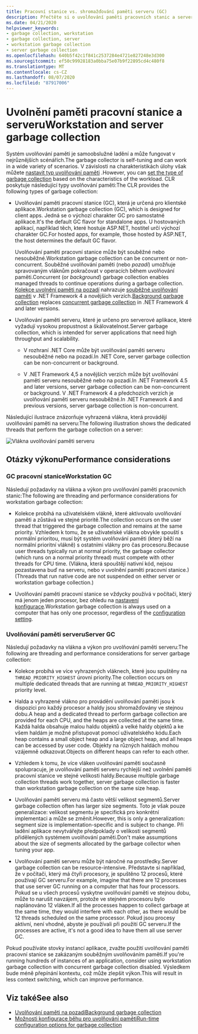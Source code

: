 ```yaml
---
title: Pracovní stanice vs. shromažďování paměti serveru (GC)
description: Přečtěte si o uvolňování paměti pracovních stanic a serverů v .NET.
ms.date: 04/21/2020
helpviewer_keywords:
- garbage collection, workstation
- garbage collection, server
- workstation garbage collection
- server garbage collection
ms.openlocfilehash: 640b5f42c1f841c2537284e4721e827248e3d300
ms.sourcegitcommit: ef50c99928183a0bba75e07b9f22895cd4c480f8
ms.translationtype: MT
ms.contentlocale: cs-CZ
ms.lasthandoff: 08/07/2020
ms.locfileid: "87917006"
---
```

# <a name="workstation-and-server-garbage-collection"></a><span data-ttu-id="ff60e-103">Uvolnění paměti pracovní stanice a serveru</span><span class="sxs-lookup"><span data-stu-id="ff60e-103">Workstation and server garbage collection</span></span>

<span data-ttu-id="ff60e-104">Systém uvolňování paměti je samoobslužné ladění a může fungovat v nejrůznějších scénářích.</span><span class="sxs-lookup"><span data-stu-id="ff60e-104">The garbage collector is self-tuning and can work in a wide variety of scenarios.</span></span> <span data-ttu-id="ff60e-105">V závislosti na charakteristikách úlohy však můžete [nastavit typ uvolňování paměti](../../core/run-time-config/garbage-collector.md#flavors-of-garbage-collection) .</span><span class="sxs-lookup"><span data-stu-id="ff60e-105">However, you can [set the type of garbage collection](../../core/run-time-config/garbage-collector.md#flavors-of-garbage-collection) based on the characteristics of the workload.</span></span> <span data-ttu-id="ff60e-106">CLR poskytuje následující typy uvolňování paměti:</span><span class="sxs-lookup"><span data-stu-id="ff60e-106">The CLR provides the following types of garbage collection:</span></span>

- <span data-ttu-id="ff60e-107">Uvolňování paměti pracovní stanice (GC), která je určená pro klientské aplikace.</span><span class="sxs-lookup"><span data-stu-id="ff60e-107">Workstation garbage collection (GC), which is designed for client apps.</span></span> <span data-ttu-id="ff60e-108">Jedná se o výchozí charakter GC pro samostatné aplikace.</span><span class="sxs-lookup"><span data-stu-id="ff60e-108">It's the default GC flavor for standalone apps.</span></span> <span data-ttu-id="ff60e-109">U hostovaných aplikací, například těch, které hostuje ASP.NET, hostitel určí výchozí charakter GC.</span><span class="sxs-lookup"><span data-stu-id="ff60e-109">For hosted apps, for example, those hosted by ASP.NET, the host determines the default GC flavor.</span></span>

  <span data-ttu-id="ff60e-110">Uvolňování paměti pracovní stanice může být souběžné nebo nesouběžné.</span><span class="sxs-lookup"><span data-stu-id="ff60e-110">Workstation garbage collection can be concurrent or non-concurrent.</span></span> <span data-ttu-id="ff60e-111">Souběžné uvolňování paměti (nebo *pozadí*) umožňuje spravovaným vláknům pokračovat v operacích během uvolňování paměti.</span><span class="sxs-lookup"><span data-stu-id="ff60e-111">Concurrent (or *background*) garbage collection enables managed threads to continue operations during a garbage collection.</span></span> <span data-ttu-id="ff60e-112">[Kolekce uvolnění paměti na pozadí](background-gc.md) nahrazuje [souběžné uvolňování paměti](background-gc.md#concurrent-garbage-collection) v .NET Framework 4 a novějších verzích.</span><span class="sxs-lookup"><span data-stu-id="ff60e-112">[Background garbage collection](background-gc.md) replaces [concurrent garbage collection](background-gc.md#concurrent-garbage-collection) in .NET Framework 4 and later versions.</span></span>

- <span data-ttu-id="ff60e-113">Uvolňování paměti serveru, které je určeno pro serverové aplikace, které vyžadují vysokou propustnost a škálovatelnost.</span><span class="sxs-lookup"><span data-stu-id="ff60e-113">Server garbage collection, which is intended for server applications that need high throughput and scalability.</span></span>

  - <span data-ttu-id="ff60e-114">V rozhraní .NET Core může být uvolňování paměti serveru nesouběžné nebo na pozadí.</span><span class="sxs-lookup"><span data-stu-id="ff60e-114">In .NET Core, server garbage collection can be non-concurrent or background.</span></span>

  - <span data-ttu-id="ff60e-115">V .NET Framework 4,5 a novějších verzích může být uvolňování paměti serveru nesouběžné nebo na pozadí.</span><span class="sxs-lookup"><span data-stu-id="ff60e-115">In .NET Framework 4.5 and later versions, server garbage collection can be non-concurrent or background.</span></span> <span data-ttu-id="ff60e-116">V .NET Framework 4 a předchozích verzích je uvolňování paměti serveru nesouběžné.</span><span class="sxs-lookup"><span data-stu-id="ff60e-116">In .NET Framework 4 and previous versions, server garbage collection is non-concurrent.</span></span>

<span data-ttu-id="ff60e-117">Následující ilustrace znázorňuje vyhrazená vlákna, která provádějí uvolňování paměti na serveru:</span><span class="sxs-lookup"><span data-stu-id="ff60e-117">The following illustration shows the dedicated threads that perform the garbage collection on a server:</span></span>

![Vlákna uvolňování paměti serveru](media/gc-server.png)

## <a name="performance-considerations"></a><span data-ttu-id="ff60e-119">Otázky výkonu</span><span class="sxs-lookup"><span data-stu-id="ff60e-119">Performance considerations</span></span>

### <a name="workstation-gc"></a><span data-ttu-id="ff60e-120">GC pracovní stanice</span><span class="sxs-lookup"><span data-stu-id="ff60e-120">Workstation GC</span></span>

<span data-ttu-id="ff60e-121">Následují požadavky na vlákna a výkon pro uvolňování paměti pracovních stanic:</span><span class="sxs-lookup"><span data-stu-id="ff60e-121">The following are threading and performance considerations for workstation garbage collection:</span></span>

- <span data-ttu-id="ff60e-122">Kolekce probíhá na uživatelském vlákně, které aktivovalo uvolňování paměti a zůstává ve stejné prioritě.</span><span class="sxs-lookup"><span data-stu-id="ff60e-122">The collection occurs on the user thread that triggered the garbage collection and remains at the same priority.</span></span> <span data-ttu-id="ff60e-123">Vzhledem k tomu, že se uživatelské vlákna obvykle spouští s normální prioritou, musí být systém uvolňování paměti (který běží na normální prioritní vlákně) s ostatními vlákny pro čas procesoru.</span><span class="sxs-lookup"><span data-stu-id="ff60e-123">Because user threads typically run at normal priority, the garbage collector (which runs on a normal priority thread) must compete with other threads for CPU time.</span></span> <span data-ttu-id="ff60e-124">(Vlákna, která spouštějí nativní kód, nejsou pozastavena buď na serveru, nebo v uvolnění paměti pracovní stanice.)</span><span class="sxs-lookup"><span data-stu-id="ff60e-124">(Threads that run native code are not suspended on either server or workstation garbage collection.)</span></span>

- <span data-ttu-id="ff60e-125">Uvolňování paměti pracovní stanice se vždycky používá v počítači, který má jenom jeden procesor, bez ohledu na [nastavení konfigurace](../../core/run-time-config/garbage-collector.md#workstation-vs-server).</span><span class="sxs-lookup"><span data-stu-id="ff60e-125">Workstation garbage collection is always used on a computer that has only one processor, regardless of the [configuration setting](../../core/run-time-config/garbage-collector.md#workstation-vs-server).</span></span>

### <a name="server-gc"></a><span data-ttu-id="ff60e-126">Uvolňování paměti serveru</span><span class="sxs-lookup"><span data-stu-id="ff60e-126">Server GC</span></span>

<span data-ttu-id="ff60e-127">Následují požadavky na vlákna a výkon pro uvolňování paměti serveru:</span><span class="sxs-lookup"><span data-stu-id="ff60e-127">The following are threading and performance considerations for server garbage collection:</span></span>

- <span data-ttu-id="ff60e-128">Kolekce probíhá ve více vyhrazených vláknech, které jsou spuštěny na `THREAD_PRIORITY_HIGHEST` úrovni priority.</span><span class="sxs-lookup"><span data-stu-id="ff60e-128">The collection occurs on multiple dedicated threads that are running at `THREAD_PRIORITY_HIGHEST` priority level.</span></span>

- <span data-ttu-id="ff60e-129">Halda a vyhrazené vlákno pro provádění uvolňování paměti jsou k dispozici pro každý procesor a haldy jsou shromažďovány ve stejnou dobu.</span><span class="sxs-lookup"><span data-stu-id="ff60e-129">A heap and a dedicated thread to perform garbage collection are provided for each CPU, and the heaps are collected at the same time.</span></span> <span data-ttu-id="ff60e-130">Každá halda obsahuje malou haldu objektů a velké haldy objektů a ke všem haldám je možné přistupovat pomocí uživatelského kódu.</span><span class="sxs-lookup"><span data-stu-id="ff60e-130">Each heap contains a small object heap and a large object heap, and all heaps can be accessed by user code.</span></span> <span data-ttu-id="ff60e-131">Objekty na různých haldách mohou vzájemně odkazovat.</span><span class="sxs-lookup"><span data-stu-id="ff60e-131">Objects on different heaps can refer to each other.</span></span>

- <span data-ttu-id="ff60e-132">Vzhledem k tomu, že více vláken uvolňování paměti současně spolupracuje, je uvolňování paměti serveru rychlejší než uvolnění paměti pracovní stanice ve stejné velikosti haldy.</span><span class="sxs-lookup"><span data-stu-id="ff60e-132">Because multiple garbage collection threads work together, server garbage collection is faster than workstation garbage collection on the same size heap.</span></span>

- <span data-ttu-id="ff60e-133">Uvolňování paměti serveru má často větší velikost segmentů.</span><span class="sxs-lookup"><span data-stu-id="ff60e-133">Server garbage collection often has larger size segments.</span></span> <span data-ttu-id="ff60e-134">Toto je však pouze generalizace: velikost segmentu je specifická pro konkrétní implementaci a může se změnit.</span><span class="sxs-lookup"><span data-stu-id="ff60e-134">However, this is only a generalization: segment size is implementation-specific and is subject to change.</span></span> <span data-ttu-id="ff60e-135">Při ladění aplikace nevytvářejte předpoklady o velikosti segmentů přidělených systémem uvolňování paměti.</span><span class="sxs-lookup"><span data-stu-id="ff60e-135">Don't make assumptions about the size of segments allocated by the garbage collector when tuning your app.</span></span>

- <span data-ttu-id="ff60e-136">Uvolňování paměti serveru může být náročné na prostředky.</span><span class="sxs-lookup"><span data-stu-id="ff60e-136">Server garbage collection can be resource-intensive.</span></span> <span data-ttu-id="ff60e-137">Představte si například, že v počítači, který má čtyři procesory, je spuštěno 12 procesů, které používají GC serveru.</span><span class="sxs-lookup"><span data-stu-id="ff60e-137">For example, imagine that there are 12 processes that use server GC running on a computer that has four processors.</span></span> <span data-ttu-id="ff60e-138">Pokud se u všech procesů vyskytne uvolňování paměti ve stejnou dobu, může to narušit navzájem, protože ve stejném procesoru bylo naplánováno 12 vláken.</span><span class="sxs-lookup"><span data-stu-id="ff60e-138">If all the processes happen to collect garbage at the same time, they would interfere with each other, as there would be 12 threads scheduled on the same processor.</span></span> <span data-ttu-id="ff60e-139">Pokud jsou procesy aktivní, není vhodné, abyste je používali při použití GC serveru.</span><span class="sxs-lookup"><span data-stu-id="ff60e-139">If the processes are active, it's not a good idea to have them all use server GC.</span></span>

<span data-ttu-id="ff60e-140">Pokud používáte stovky instancí aplikace, zvažte použití uvolňování paměti pracovní stanice se zakázaným souběžným uvolňováním paměti.</span><span class="sxs-lookup"><span data-stu-id="ff60e-140">If you're running hundreds of instances of an application, consider using workstation garbage collection with concurrent garbage collection disabled.</span></span> <span data-ttu-id="ff60e-141">Výsledkem bude méně přepínání kontextu, což může zlepšit výkon.</span><span class="sxs-lookup"><span data-stu-id="ff60e-141">This will result in less context switching, which can improve performance.</span></span>

## <a name="see-also"></a><span data-ttu-id="ff60e-142">Viz také</span><span class="sxs-lookup"><span data-stu-id="ff60e-142">See also</span></span>

- [<span data-ttu-id="ff60e-143">Uvolňování paměti na pozadí</span><span class="sxs-lookup"><span data-stu-id="ff60e-143">Background garbage collection</span></span>](background-gc.md)
- [<span data-ttu-id="ff60e-144">Možnosti konfigurace běhu pro uvolňování paměti</span><span class="sxs-lookup"><span data-stu-id="ff60e-144">Run-time configuration options for garbage collection</span></span>](../../core/run-time-config/garbage-collector.md)
